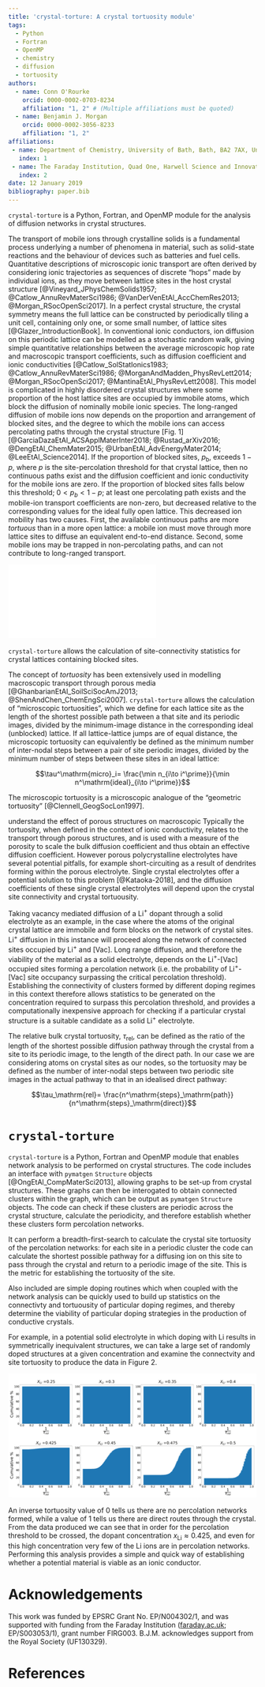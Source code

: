 ```yaml
---
title: 'crystal-torture: A crystal tortuosity module'
tags:
  - Python
  - Fortran
  - OpenMP
  - chemistry
  - diffusion
  - tortuosity
authors:
  - name: Conn O'Rourke
    orcid: 0000-0002-0703-8234
    affiliation: "1, 2" # (Multiple affiliations must be quoted)
  - name: Benjamin J. Morgan
    orcid: 0000-0002-3056-8233
    affiliation: "1, 2"
affiliations:
 - name: Department of Chemistry, University of Bath, Bath, BA2 7AX, United Kingdom
   index: 1
 - name: The Faraday Institution, Quad One, Harwell Science and Innovation Campus, Didcot, United Kingdom
   index: 2
date: 12 January 2019
bibliography: paper.bib
---
```


`crystal-torture` is a Python, Fortran, and OpenMP module for the analysis of diffusion networks in crystal structures.

The transport of mobile ions through crystalline solids is a fundamental process underlying a number of phenomena in material, such as solid-state reactions and the behaviour of devices such as batteries and fuel cells. Quantitative descriptions of microscopic ionic transport are often derived by considering ionic trajectories as sequences of discrete &ldquo;hops&rdquo; made by individual ions, as they move between lattice sites in the host crystal structure [@Vineyard_JPhysChemSolids1957; @Catlow_AnnuRevMaterSci1986; @VanDerVenEtAl_AccChemRes2013; @Morgan_RSocOpenSci2017]. In a perfect crystal structure, the crystal symmetry means the full lattice can be constructed by periodically tiling a unit cell, containing only one, or some small number, of lattice sites [@Glazer_IntroductionBook]. In conventional ionic conductors, ion diffusion on this periodic lattice can be modelled as a stochastic random walk, giving simple quantitative relationships between the average microscopic hop rate and macroscopic transport coefficients, such as diffusion coefficient and ionic conductivities [@Catlow_SolStatIonics1983; @Catlow_AnnuRevMaterSci1986; @MorganAndMadden_PhysRevLett2014; @Morgan_RSocOpenSci2017; @MantinaEtAl_PhysRevLett2008]. This model is complicated in highly disordered crystal structures where some proportion of the host lattice sites are occupied by immobile atoms, which block the diffusion of nominally mobile ionic species. The long-ranged diffusion of mobile ions now depends on the proportion and arrangement of blocked sites, and the degree to which the mobile ions can access percolating paths through the crystal structure \[Fig. 1\]  [@GarciaDazaEtAl_ACSApplMaterInter2018; @Rustad_arXiv2016; @DengEtAl_ChemMater2015; @UrbanEtAl_AdvEnergyMater2014; @LeeEtAl_Science2014]. If the proportion of blocked sites, $p_\mathrm{b}$, exceeds $1-p$, where $p$ is the site-percolation threshold for that crystal lattice, then no continuous paths exist and the diffusion coefficient and ionic conductivity for the mobile ions are zero. If the proportion of blocked sites falls below this threshold; $0<p_b<1-p$; at least one percolating path exists and the mobile-ion transport coefficients are non-zero, but decreased relative to the corresponding values for the ideal fully open lattice. This decreased ion mobility has two causes. First, the available continuous paths are more *tortuous* than in a more open lattice: a mobile ion must move through more lattice sites to diffuse an equivalent end-to-end distance. Second, some mobile ions may be trapped in non-percolating paths, and can not contribute to long-ranged transport.

![Schematic showing the effect of progressively blocking lattice sites on ion diffusion pathways. (a) ideal lattice: all lattice sites are accessible and ions follow a random walk. (b) partially blocked lattice: Long ranged diffusion is still possible, but diffusive pathways are tortuous (blue arrows). Not all mobile ions can participate in long-ranged diffusion (orange arrows). (c) fully blocked lattice: The proportion of available sites is below the site percolation threshold. No long ranged diffusion is possible.](Images/lattice_blocking.pdf)

`crystal-torture` allows the calculation of site-connectivity statistics for crystal lattices containing blocked sites. 

The concept of *tortuosity* has been extensively used in modelling macroscopic transport through porous media [@GhanbarianEtAl_SoilSciSocAmJ2013; @ShenAndChen_ChemEngSci2007]. `crystal-torture` allows the calculation of &ldquo;microscopic tortuosities&rdquo;, which we define for each lattice site as the length of the shortest possible path between a that site and its periodic images, divided by the minimum-image distance in the corresponding ideal (unblocked) lattice. If all lattice-lattice jumps are of equal distance, the microscopic tortuosity can equivalently be defined as the minimum number of inter-nodal steps between a pair of site periodic images, divided by the minimum number of steps between these sites in an ideal lattice:

$$\tau^\mathrm{micro}_i= \frac{\min n_{i\to i^\prime}}{\min n^\mathrm{ideal}_{i\to i^\prime}}$$

The microscopic tortuosity is a microscopic analogue of the &ldquo;geometric tortuosity&rdquo; [@Clennell_GeogSocLon1997].

understand the effect of porous structures on macroscopic Typically the tortuosity, when defined in the context of ionic conductivity, relates to the transport through porous structures, and is used with a measure of the porosity to scale the bulk diffusion coefficient and thus obtain an effective diffusion coefficient. However porous polycrystalline electrolytes have several potential pitfalls, for example short-circuiting as a result of dendrites forming within the porous electrolyte. Single crystal electrolytes offer a potential solution to this problem [@Kataoka-2018], and the diffusion coefficients of these single crystal electrolytes will depend upon the crystal site connectivity and crystal tortuousity.

Taking vacancy mediated diffusion of a Li$^+$ dopant through a solid electrolyte as an example, in the case where the atoms of the original crystal lattice are immobile and form blocks on the network of crystal sites. Li$^+$ diffusion in this instance will proceed along the network of connected sites occupied by Li$^+$ and \[Vac\]. Long range diffusion, and therefore the viability of the material as a solid electrolyte, depends on the Li$^+$-\[Vac\] occupied sites forming a percolation network (i.e. the probability of Li$^+$-\[Vac\] site occupancy surpassing the critical percolation threshold). Establishing the connectivity of clusters formed by different doping regimes in this context therefore allows statistics to be generated on the concentration required to surpass this percolation threshold, and provides a computationally inexpensive approach for checking if a particular crystal structure is a suitable candidate as a solid Li$^+$ electrolyte. 

<!-- ![caption](Images/direct.png) -->
<!-- ![caption](Images/tortuous.png) -->

The relative bulk crystal tortuosity, $\tau_\mathrm{rel}$, can be defined as the ratio of the length of the shortest possible diffusion pathway through the crystal from a site to its periodic image, to the length of the direct path. In our case we are considering atoms on crystal sites as our nodes, so the tortuosity may be defined as the number of inter-nodal steps between two periodic site images in the actual pathway to that in an idealised direct pathway:

$$\tau_\mathrm{rel}= \frac{n^\mathrm{steps}_\mathrm{path}}{n^\mathrm{steps}_\mathrm{direct}}$$

# `crystal-torture`

`crystal-torture` is a Python, Fortran and OpenMP module that enables network analysis to be performed on crystal structures. The code includes an interface with `pymatgen` `Structure` objects [@OngEtAl_CompMaterSci2013], allowing graphs to be set-up from crystal structures. These graphs can then be interogated to obtain connected clusters within the graph, which can be output as `pymatgen` `Structure` objects. The code can check if these clusters are periodic across the crystal structure, calculate the periodicity, and therefore establish whether these clusters form percolation networks. 

It can perform a breadth-first-search to calculate the crystal site tortuosity of the percolation networks: for each site in a periodic cluster the code can calculate the shortest possible pathway for a diffusing ion on this site to pass through the crystal and return to a periodic image of the site. This is the metric for establishing the tortuosity of the site.

Also included are simple doping routines which when coupled with the network analysis can be quickly used to build up statistics on the connectivty and tortuousity of particular doping regimes, and thereby determine the viability of particular doping strategies in the production of conductive crystals. 

For example, in a potential solid electrolyte in which doping with Li results in symmetrically inequivalent structures, we can take a large set of randomly doped structures at a given concentration and examine the connectvity and site tortuosity to produce the data in Figure 2.

![Cumulative distribution of the inverse average site tortuosity for 1000 (20&times;20&times;20) supercells of a potential solid Li$^+$ electrolyte at varying lithium concentrations.](Images/stats.png)

An inverse tortuosity value of 0 tells us there are no percolation networks formed, while a value of 1 tells us there are direct routes through the crystal. From the data produced we can see that in order for the percolation threshold to be crossed, the dopant concentration $x_\mathrm{Li}\approx0.425$, and even for this high concentration very few of the Li ions are in percolation networks. Performing this analysis  provides a simple and quick way of establishing whether a potential material is viable as an ionic conductor.

# Acknowledgements

This work was funded by EPSRC Grant No. EP/N004302/1, and was supported with funding from the Faraday Institution ([faraday.ac.uk](http://faraday.ac.uk); EP/S003053/1), grant number FIRG003.
B.J.M. acknowledges support from the Royal Society (UF130329).

# References
